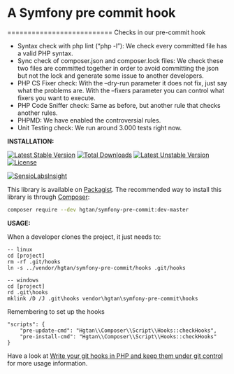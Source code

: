 # A Symfony pre commit hook
==========================
Checks in our pre-commit hook 

* Syntax check with php lint (“php -l”): We check every committed file has a valid PHP syntax.
* Sync check of composer.json and composer.lock files: We check these two files are committed together in order to avoid committing the json but not the lock and generate some issue to another developers.
* PHP CS Fixer check: With the –dry-run parameter it does not fix, just say what the problems are. With the –fixers parameter you can control what fixers you want to execute.
* PHP Code Sniffer check: Same as before, but another rule that checks another rules.
* PHPMD: We have enabled the controversial rules.
* Unit Testing check: We run around 3.000 tests right now.

**INSTALLATION:**

[![Latest Stable Version](https://poser.pugx.org/hgtan/symfony-pre-commit/v/stable.svg)](https://packagist.org/packages/hgtan/symfony-pre-commit) [![Total Downloads](https://poser.pugx.org/hgtan/symfony-pre-commit/downloads.svg)](https://packagist.org/packages/hgtan/symfony-pre-commit) [![Latest Unstable Version](https://poser.pugx.org/hgtan/symfony-pre-commit/v/unstable.svg)](https://packagist.org/packages/hgtan/symfony-pre-commit) [![License](https://poser.pugx.org/hgtan/symfony-pre-commit/license.svg)](https://packagist.org/packages/hgtan/symfony-pre-commit)

[![SensioLabsInsight](https://insight.sensiolabs.com/projects/77614f76-617a-4288-8e75-2ad38037ed89/big.png)](https://insight.sensiolabs.com/projects/77614f76-617a-4288-8e75-2ad38037ed89)

This library is available on [Packagist](https://packagist.org/packages/hgtan/symfony-pre-commit). 
The recommended way to install this library is through [Composer](http://getcomposer.org):

``` bash
composer require --dev hgtan/symfony-pre-commit:dev-master
```

**USAGE:**

When a developer clones the project, it just needs to:

```
-- linux
cd [project]
rm -rf .git/hooks
ln -s ../vendor/hgtan/symfony-pre-commit/hooks .git/hooks

-- windows
cd [project]
rd .git\hooks
mklink /D /J .git\hooks vendor\hgtan\symfony-pre-commit\hooks
```

Remembering to set up the hooks

```
"scripts": {
    "pre-update-cmd": "Hgtan\\Composer\\Script\\Hooks::checkHooks",
    "pre-install-cmd": "Hgtan\\Composer\\Script\\Hooks::checkHooks"
}
```

Have a look at [Write your git hooks in PHP and keep them under git control](http://bit.ly/git-hooks-in-php) for more usage information.
